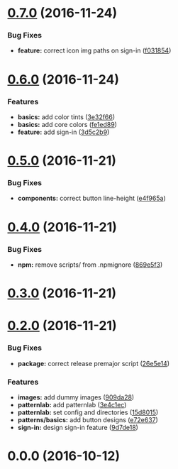 <a name="0.7.0"></a>
# [0.7.0](https://github.com/SparksNetwork/sparks-design-system/compare/v0.6.0...v0.7.0) (2016-11-24)


### Bug Fixes

* **feature:** correct icon img paths on sign-in ([f031854](https://github.com/SparksNetwork/sparks-design-system/commit/f031854))



<a name="0.6.0"></a>
# [0.6.0](https://github.com/SparksNetwork/sparks-design-system/compare/v0.5.0...v0.6.0) (2016-11-24)


### Features

* **basics:** add color tints ([3e32f66](https://github.com/SparksNetwork/sparks-design-system/commit/3e32f66))
* **basics:** add core colors ([fe1ed89](https://github.com/SparksNetwork/sparks-design-system/commit/fe1ed89))
* **feature:** add sign-in ([3d5c2b9](https://github.com/SparksNetwork/sparks-design-system/commit/3d5c2b9))



<a name="0.5.0"></a>
# [0.5.0](https://github.com/SparksNetwork/sparks-design-system/compare/v0.4.0...v0.5.0) (2016-11-21)


### Bug Fixes

* **components:** correct button line-height ([e4f965a](https://github.com/SparksNetwork/sparks-design-system/commit/e4f965a))



<a name="0.4.0"></a>
# [0.4.0](https://github.com/SparksNetwork/sparks-design-system/compare/v0.3.0...v0.4.0) (2016-11-21)


### Bug Fixes

* **npm:** remove scripts/ from .npmignore ([869e5f3](https://github.com/SparksNetwork/sparks-design-system/commit/869e5f3))



<a name="0.3.0"></a>
# [0.3.0](https://github.com/SparksNetwork/sparks-design-system/compare/v0.2.0...v0.3.0) (2016-11-21)



<a name="0.2.0"></a>
# [0.2.0](https://github.com/SparksNetwork/sparks-design-system/compare/v0.0.0...v0.2.0) (2016-11-21)


### Bug Fixes

* **package:** correct release premajor script ([26e5e14](https://github.com/SparksNetwork/sparks-design-system/commit/26e5e14))


### Features

* **images:** add dummy images ([909da28](https://github.com/SparksNetwork/sparks-design-system/commit/909da28))
* **patternlab:** add patternlab ([3e4c1ec](https://github.com/SparksNetwork/sparks-design-system/commit/3e4c1ec))
* **patternlab:** set config and directories ([15d8015](https://github.com/SparksNetwork/sparks-design-system/commit/15d8015))
* **patterns/basics:** add button designs ([e72e637](https://github.com/SparksNetwork/sparks-design-system/commit/e72e637))
* **sign-in:** design sign-in feature ([9d7de18](https://github.com/SparksNetwork/sparks-design-system/commit/9d7de18))



<a name="0.0.0"></a>
# 0.0.0 (2016-10-12)



